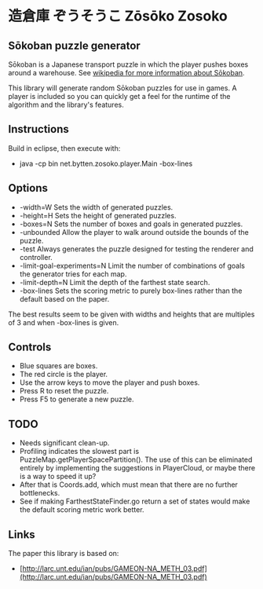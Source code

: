 # 造倉庫 ぞうそうこ Zōsōko Zosoko

## Sōkoban puzzle generator

Sōkoban is a Japanese transport puzzle in which the player pushes boxes around
a warehouse. See [wikipedia for more information about Sōkoban](http://en.wikipedia.org/wiki/Sokoban).

This library will generate random Sōkoban puzzles for use in games. A player
is included so you can quickly get a feel for the runtime of the algorithm and
the library's features. 

## Instructions

Build in eclipse, then execute with:

* java -cp bin net.bytten.zosoko.player.Main -box-lines


## Options

* -width=W Sets the width of generated puzzles.
* -height=H Sets the height of generated puzzles.
* -boxes=N Sets the number of boxes and goals in generated puzzles.
* -unbounded Allow the player to walk around outside the bounds of the puzzle.
* -test Always generates the puzzle designed for testing the renderer and controller.
* -limit-goal-experiments=N Limit the number of combinations of goals the generator tries for each map.
* -limit-depth=N Limit the depth of the farthest state search.
* -box-lines Sets the scoring metric to purely box-lines rather than the default based on the paper.

The best results seem to be given with widths and heights that are multiples of
3 and when -box-lines is given.

## Controls

* Blue squares are boxes.
* The red circle is the player.
* Use the arrow keys to move the player and push boxes.
* Press R to reset the puzzle.
* Press F5 to generate a new puzzle.


## TODO

* Needs significant clean-up.
* Profiling indicates the slowest part is PuzzleMap.getPlayerSpacePartition().
  The use of this can be eliminated entirely by implementing the suggestions in
  PlayerCloud, or maybe there is a way to speed it up?
* After that is Coords.add, which must mean that there are no further
  bottlenecks.
* See if making FarthestStateFinder.go return a set of states would make the
  default scoring metric work better.


## Links

The paper this library is based on:

* [http://larc.unt.edu/ian/pubs/GAMEON-NA_METH_03.pdf](http://larc.unt.edu/ian/pubs/GAMEON-NA_METH_03.pdf)

